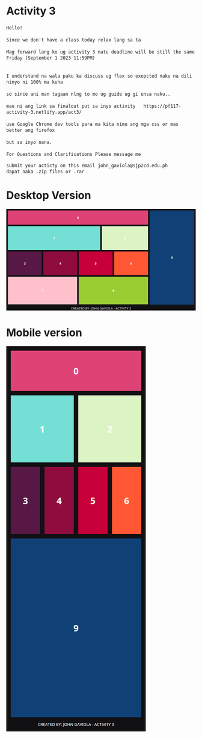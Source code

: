 
# Activity 3
```
Hello!

Since we don't have a class today relax lang sa ta

Mag forward lang ko ug activity 3 natu deadline will be still the same  Friday (September 1 2023 11:59PM)


I understand na wala paku ka discuss ug flex so exepcted naku na dili ninyo ni 100% ma kuha 

so since ani man tagaan nlng to mo ug guide ug gi unsa naku.. 

mau ni ang link sa finalout put sa inyo activity   https://pf117-activity-3.netlify.app/act3/

use Google Chrome dev tools para ma kita nimu ang mga css or mas better ang firefox

but sa inyo nana. 

For Questions and Clarifications Please message me
```

```
submit your acticty on this email john_gaviola@sjp2cd.edu.ph
dapat naka .zip files or .rar
```

# Desktop Version


![Alt text](image/activty3.png)


# Mobile version

![Alt text](image/activity3-mobile.png)